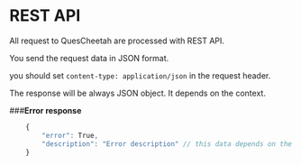 # REST API

All request to QuesCheetah are processed with REST API.

You send the request data in JSON format.

you should set ```content-type: application/json``` in the request header.

The response will be always JSON object. It depends on the context.


###**Error response**

```javascript
    {
	    "error": True,
	    "description": "Error description" // this data depends on the context.
    }
```